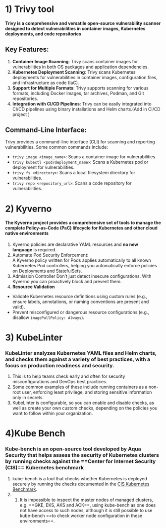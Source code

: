 # 1) **Trivy tool**

#### Trivy is a comprehensive and versatile open-source vulnerability scanner designed to detect vulnerabilities in container images, Kubernetes deployments, and code repositories

## Key Features:

1. **Container Image Scanning**: Trivy scans container images for vulnerabilities in both OS packages and application dependencies.
2. **Kubernetes Deployment Scanning**: Trivy scans Kubernetes deployments for vulnerabilities in container images, configuration files, and infrastructure as code (IaC).
3. **Support for Multiple Formats**: Trivy supports scanning for various formats, including Docker images, tar archives, Podman, and Git repositories.
4.  **Integration with CI/CD Pipelines**: Trivy can be easily integrated into CI/CD pipelines using binary installations and Helm charts.(Add in CI/CD project )

## Command-Line Interface:

Trivy provides a command-line interface (CLI) for scanning and reporting vulnerabilities. Some common commands include:

- `trivy image <image_name>`: Scans a container image for vulnerabilities.
- `trivy kubectl <pod/deployment_name>`: Scans a Kubernetes pod or deployment for vulnerabilities.
- `trivy fs <directory>`: Scans a local filesystem directory for vulnerabilities.
- `trivy repo <repository_url>`: Scans a code repository for vulnerabilities.





# 2) **Kyverno**
#### The Kyverno project provides a comprehensive set of tools to manage the complete Policy-as-Code (PaC) lifecycle for Kubernetes and other cloud native environments

1) Kyverno policies are declarative YAML resources and **no new language** is required.
2) Automate Pod Security Enforcement:    
   A Kyverno policy written for Pods applies automatically to all known Kubernetes Pod controllers, helping you automatically enforce policies on Deployments and StatefulSets.
3) Admission Controller
   Don’t just detect insecure configurations. With Kyverno you can proactively block and prevent them.
4) **Resource Validation**
- Validate Kubernetes resource definitions using custom rules (e.g., ensure labels, annotations, or naming conventions are present and valid).
- Prevent misconfigured or dangerous resource configurations (e.g., disallow `imagePullPolicy: Always`).




# 3) **KubeLinter**
### KubeLinter analyzes Kubernetes YAML files and Helm charts, and checks them against a variety of best practices, with a focus on production readiness and security.

1) This is to help teams check early and often for security misconfigurations and DevOps best practices.
2) Some common examples of these include running containers as a non-root user, enforcing least privilege, and storing sensitive information only in secrets.
3) KubeLinter is configurable, so you can enable and disable checks, as well as create your own custom checks, depending on the policies you want to follow within your organization.


# 4)**Kube Bench**
### Kube-bench is an open-source tool developed by Aqua Security that helps assess the security of Kubernetes clusters by running checks against the ==Center for Internet Security (CIS)== Kubernetes benchmark

1) kube-bench is a tool that checks whether Kubernetes is deployed securely by running the checks documented in the [CIS Kubernetes Benchmark](https://www.cisecurity.org/benchmark/kubernetes/).
2) 1. It is impossible to inspect the master nodes of managed clusters, e.g. ==GKE, EKS, AKS and ACK==, using kube-bench as one does not have access to such nodes, although it is still possible to use kube-bench ==to check worker node configuration in these environments==.